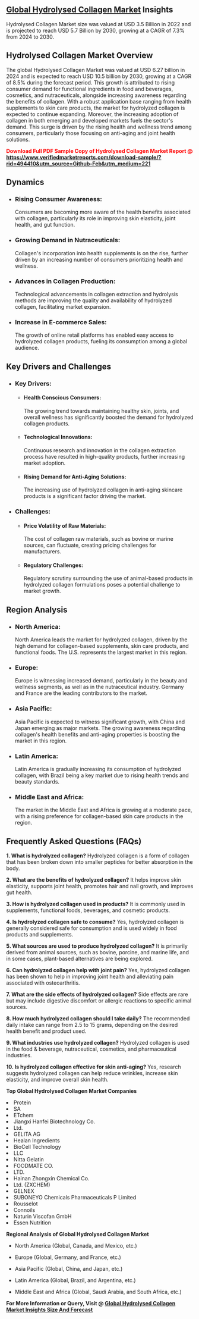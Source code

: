 <h2><a href="https://www.verifiedmarketreports.com/download-sample/?rid=494410&amp;utm_source=Github&amp;utm_medium=221" target="_blank">Global Hydrolysed Collagen Market</a> Insights</h2><p>Hydrolysed Collagen Market size was valued at USD 3.5 Billion in 2022 and is projected to reach USD 5.7 Billion by 2030, growing at a CAGR of 7.3% from 2024 to 2030.</p><p> <h2>Hydrolysed Collagen Market Overview</h2> <p>The global Hydrolysed Collagen Market was valued at USD 6.27 billion in 2024 and is expected to reach USD 10.5 billion by 2030, growing at a CAGR of 8.5% during the forecast period. This growth is attributed to rising consumer demand for functional ingredients in food and beverages, cosmetics, and nutraceuticals, alongside increasing awareness regarding the benefits of collagen. With a robust application base ranging from health supplements to skin care products, the market for hydrolyzed collagen is expected to continue expanding. Moreover, the increasing adoption of collagen in both emerging and developed markets fuels the sector's demand. This surge is driven by the rising health and wellness trend among consumers, particularly those focusing on anti-aging and joint health solutions. </p> <p><strong><p><span class=""><span style="color: #ff0000;"><strong>Download Full PDF Sample Copy of Hydrolysed Collagen Market Report</strong> @ </span><a href="https://www.verifiedmarketreports.com/download-sample/?rid=494410&amp;utm_source=Github-Feb&amp;utm_medium=221" target="_blank">https://www.verifiedmarketreports.com/download-sample/?rid=494410&amp;utm_source=Github-Feb&amp;utm_medium=221</a></span></p></strong></p> <h2>Dynamics</h2> <ul> <li><h3>Rising Consumer Awareness:</h3> Consumers are becoming more aware of the health benefits associated with collagen, particularly its role in improving skin elasticity, joint health, and gut function.</li> <li><h3>Growing Demand in Nutraceuticals:</h3> Collagen's incorporation into health supplements is on the rise, further driven by an increasing number of consumers prioritizing health and wellness.</li> <li><h3>Advances in Collagen Production:</h3> Technological advancements in collagen extraction and hydrolysis methods are improving the quality and availability of hydrolyzed collagen, facilitating market expansion.</li> <li><h3>Increase in E-commerce Sales:</h3> The growth of online retail platforms has enabled easy access to hydrolyzed collagen products, fueling its consumption among a global audience.</li> </ul> <h2>Key Drivers and Challenges</h2> <ul> <li><h3>Key Drivers:</h3> <ul> <li><h4>Health Conscious Consumers:</h4> The growing trend towards maintaining healthy skin, joints, and overall wellness has significantly boosted the demand for hydrolyzed collagen products.</li> <li><h4>Technological Innovations:</h4> Continuous research and innovation in the collagen extraction process have resulted in high-quality products, further increasing market adoption.</li> <li><h4>Rising Demand for Anti-Aging Solutions:</h4> The increasing use of hydrolyzed collagen in anti-aging skincare products is a significant factor driving the market.</li> </ul> </li> <li><h3>Challenges:</h3> <ul> <li><h4>Price Volatility of Raw Materials:</h4> The cost of collagen raw materials, such as bovine or marine sources, can fluctuate, creating pricing challenges for manufacturers.</li> <li><h4>Regulatory Challenges:</h4> Regulatory scrutiny surrounding the use of animal-based products in hydrolyzed collagen formulations poses a potential challenge to market growth.</li> </ul> </li> </ul> <h2>Region Analysis</h2> <ul> <li><h3>North America:</h3> North America leads the market for hydrolyzed collagen, driven by the high demand for collagen-based supplements, skin care products, and functional foods. The U.S. represents the largest market in this region.</li> <li><h3>Europe:</h3> Europe is witnessing increased demand, particularly in the beauty and wellness segments, as well as in the nutraceutical industry. Germany and France are the leading contributors to the market.</li> <li><h3>Asia Pacific:</h3> Asia Pacific is expected to witness significant growth, with China and Japan emerging as major markets. The growing awareness regarding collagen's health benefits and anti-aging properties is boosting the market in this region.</li> <li><h3>Latin America:</h3> Latin America is gradually increasing its consumption of hydrolyzed collagen, with Brazil being a key market due to rising health trends and beauty standards.</li> <li><h3>Middle East and Africa:</h3> The market in the Middle East and Africa is growing at a moderate pace, with a rising preference for collagen-based skin care products in the region.</li> </ul> <h2>Frequently Asked Questions (FAQs)</h2> <p><strong>1. What is hydrolyzed collagen?</strong> Hydrolyzed collagen is a form of collagen that has been broken down into smaller peptides for better absorption in the body.</p> <p><strong>2. What are the benefits of hydrolyzed collagen?</strong> It helps improve skin elasticity, supports joint health, promotes hair and nail growth, and improves gut health.</p> <p><strong>3. How is hydrolyzed collagen used in products?</strong> It is commonly used in supplements, functional foods, beverages, and cosmetic products.</p> <p><strong>4. Is hydrolyzed collagen safe to consume?</strong> Yes, hydrolyzed collagen is generally considered safe for consumption and is used widely in food products and supplements.</p> <p><strong>5. What sources are used to produce hydrolyzed collagen?</strong> It is primarily derived from animal sources, such as bovine, porcine, and marine life, and in some cases, plant-based alternatives are being explored.</p> <p><strong>6. Can hydrolyzed collagen help with joint pain?</strong> Yes, hydrolyzed collagen has been shown to help in improving joint health and alleviating pain associated with osteoarthritis.</p> <p><strong>7. What are the side effects of hydrolyzed collagen?</strong> Side effects are rare but may include digestive discomfort or allergic reactions to specific animal sources.</p> <p><strong>8. How much hydrolyzed collagen should I take daily?</strong> The recommended daily intake can range from 2.5 to 15 grams, depending on the desired health benefit and product used.</p> <p><strong>9. What industries use hydrolyzed collagen?</strong> Hydrolyzed collagen is used in the food & beverage, nutraceutical, cosmetics, and pharmaceutical industries.</p> <p><strong>10. Is hydrolyzed collagen effective for skin anti-aging?</strong> Yes, research suggests hydrolyzed collagen can help reduce wrinkles, increase skin elasticity, and improve overall skin health.</p> </p><p><strong>Top Global Hydrolysed Collagen Market Companies</strong></p><div data-test-id=""><p><li>Protein</li><li> SA</li><li> ETchem</li><li> Jiangxi Hanfei Biotechnology Co.</li><li> Ltd.</li><li> GELITA AG</li><li> Healan Ingredients</li><li> BioCell Technology</li><li> LLC</li><li> Nitta Gelatin</li><li> FOODMATE CO.</li><li> LTD.</li><li> Hainan Zhongxin Chemical Co.</li><li> Ltd. (ZXCHEM)</li><li> GELNEX</li><li> SUBONEYO Chemicals Pharmaceuticals P Limited</li><li> Rousselot</li><li> Connoils</li><li> Naturin Viscofan GmbH</li><li> Essen Nutrition</li></p><div><strong>Regional Analysis of&nbsp;Global Hydrolysed Collagen Market</strong></div><ul><li dir="ltr"><p dir="ltr">North America&nbsp;(Global, Canada, and Mexico, etc.)</p></li><li dir="ltr"><p dir="ltr">Europe (Global, Germany, and France, etc.)</p></li><li dir="ltr"><p dir="ltr">Asia Pacific&nbsp;(Global, China, and Japan, etc.)</p></li><li dir="ltr"><p dir="ltr">Latin America&nbsp;(Global, Brazil, and Argentina, etc.)</p></li><li dir="ltr">Middle East and Africa&nbsp;(Global, Saudi Arabia, and South Africa, etc.)</li></ul><p><strong>For More Information or Query, Visit @&nbsp;</strong><strong><a href="https://www.verifiedmarketreports.com/product/hydrolysed-collagen-market/?utm_source=Github&amp;utm_medium=221" target="_blank">Global Hydrolysed Collagen Market Insights Size And Forecast</a></strong></p></div>
